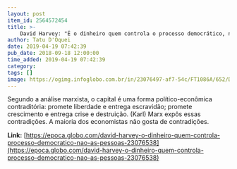 ```yaml
---
layout: post
item_id: 2564572454
title: >-
    David Harvey: "É o dinheiro quem controla o processo democrático, não as pessoas"
author: Tatu D'Oquei
date: 2019-04-19 07:42:39
pub_date: 2018-09-18 12:00:00
time_added: 2019-04-19 07:42:39
category: 
tags: []
image: https://ogimg.infoglobo.com.br/in/23076497-af7-54c/FT1086A/652/David-Harvey-geografo-ingle.jpg
---
```


Segundo a análise marxista, o capital é uma forma político-econômica contraditória: promete liberdade e entrega escravidão; promete crescimento e entrega crise e destruição. (Karl) Marx expôs essas contradições. A maioria dos economistas não gosta de contradições.

**Link:** [https://epoca.globo.com/david-harvey-o-dinheiro-quem-controla-processo-democratico-nao-as-pessoas-23076538](https://epoca.globo.com/david-harvey-o-dinheiro-quem-controla-processo-democratico-nao-as-pessoas-23076538)

